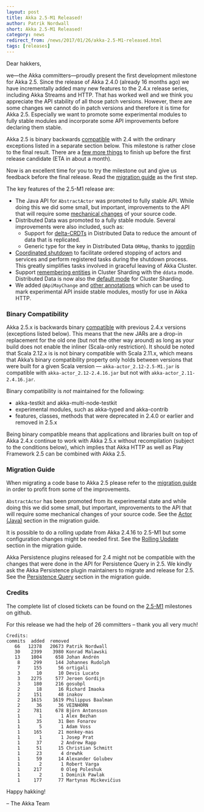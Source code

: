 ```yaml
---
layout: post
title: Akka 2.5-M1 Released!
author: Patrik Nordwall
short: Akka 2.5-M1 Released!
category: news
redirect_from: /news/2017/01/26/akka-2.5-M1-released.html
tags: [releases]
---
```


Dear hakkers,

we—the Akka committers—proudly present the first development milestone for Akka 2.5. Since the release of Akka 2.4.0 (already 16 months ago) we have incrementally added many new features to the 2.4.x release series, including Akka Streams and HTTP. That has worked well and we think you appreciate the API stability of all those patch versions. However, there are some changes we cannot do in patch versions and therefore it is time for Akka 2.5. Especially we want to promote some experimental modules to fully stable modules and incorporate some API improvements before declaring them stable. 

Akka 2.5 is binary backwards [compatible](http://doc.akka.io/docs/akka/2.5-M1/common/binary-compatibility-rules.html) with 2.4 with the ordinary exceptions listed in a separate section below. This milestone is rather close to the final result. There are a [few more things](https://github.com/akka/akka/issues?q=is%3Aopen+is%3Aissue+milestone%3A2.5.0) to finish up before the first release candidate (ETA in about a month).

Now is an excellent time for you to try the milestone out and give us feedback before the final release. Read the [migration guide](http://doc.akka.io/docs/akka/2.5-M1/project/migration-guide-2.4.x-2.5.x.html) as the first step.

The key features of the 2.5-M1 release are:

* The Java API for `AbstractActor` was promoted to fully stable API. While doing this we did some small, but important, improvements to the API that will require some [mechanical changes](http://doc.akka.io/docs/akka/2.5-M1/project/migration-guide-2.4.x-2.5.x.html#Actor__Java_) of your source code.
* Distributed Data was promoted to a fully stable module. Several improvements were also included, such as:
    * Support for [delta-CRDTs](http://doc.akka.io/docs/akka/2.5-M1/scala/distributed-data.html#delta-CRDT) in Distributed Data to reduce the amount of data that is replicated.
    * Generic type for the key in Distributed Data `ORMap`, thanks to [jgordijn](https://github.com/jgordijn)
* [Coordinated shutdown](http://doc.akka.io/docs/akka/2.5-M1/scala/actors.html#Coordinated_Shutdown) to facilitate ordered stopping of actors and services and perform registered tasks during the shutdown process. This greatly simplifies tasks involved in graceful leaving of Akka Cluster.
* Support [remembering entities](http://doc.akka.io/docs/akka/2.5-M1/scala/cluster-sharding.html#Remembering_Entities) in Cluster Sharding with the `ddata` mode. Distributed Data is now also the [default mode](http://doc.akka.io/docs/akka/2.5-M1/scala/cluster-sharding.html#Distributed_Data_vs__Persistence_Mode) for Cluster Sharding.
* We added `@ApiMayChange` and [other annotations](https://github.com/akka/akka/pull/22110/files) which can be used to mark experimental API inside stable modules, mostly for use in Akka HTTP.

### Binary Compatibility

Akka 2.5.x is backwards binary [compatible](http://doc.akka.io/docs/akka/2.5-M1/common/binary-compatibility-rules.html) with previous 2.4.x versions (exceptions listed below). This means that the new JARs are a drop-in replacement for the old one (but not the other way around) as long as your build does not enable the inliner (Scala-only restriction). It should be noted that Scala 2.12.x is is not binary compatible with Scala 2.11.x, which means that Akka’s binary compatibility property only holds between versions that were built for a given Scala version — `akka-actor_2.12-2.5-M1.jar` is compatible with `akka-actor_2.12-2.4.16.jar` but not with `akka-actor_2.11-2.4.16.jar`.

Binary compatibility is *not* maintained for the following:

* akka-testkit and akka-multi-node-testkit
* experimental modules, such as akka-typed and akka-contrib
* features, classes, methods that were deprecated in 2.4.0 or earlier and removed in 2.5.x

Being binary compatible means that applications and libraries built on top of Akka 2.4.x continue to work with Akka 2.5.x without recompilation (subject to the conditions below), which implies that Akka HTTP as well as Play Framework 2.5 can be combined with Akka 2.5.

### Migration Guide

When migrating a code base to Akka 2.5 please refer to the [migration guide](http://doc.akka.io/docs/akka/2.5-M1/project/migration-guide-2.4.x-2.5.x.html) in order to profit from some of the improvements.

`AbstractActor` has been promoted from its experimental state and while doing this we did some small, but important, improvements to the API that will require some mechanical changes of your source code. See the [Actor (Java)](http://doc.akka.io/docs/akka/2.5-M1/project/migration-guide-2.4.x-2.5.x.html#Actor__Java_) section in the migration guide.

It is possible to do a rolling update from Akka 2.4.16 to 2.5-M1 but some configuration changes might be needed first. See the [Rolling Update](http://doc.akka.io/docs/akka/2.5-M1/project/migration-guide-2.4.x-2.5.x.html#Rolling_Update)  section in the migration guide.

Akka Persistence plugins released for 2.4 might not be compatible with the changes that were done in the API for Persistence Query in 2.5. We kindly ask the Akka Persistence plugin maintainers to migrate and release for 2.5. See the [Persistence Query](http://doc.akka.io/docs/akka/2.5-M1/project/migration-guide-2.4.x-2.5.x.html#Persistence_Query) section in the migration guide.

### Credits

The complete list of closed tickets can be found on the [2.5-M1](https://github.com/akka/akka/milestone/32?closed=1) milestones on github.

For this release we had the help of 26 committers – thank you all very much!

~~~
Credits:
commits  added  removed
   66   12378   20673 Patrik Nordwall
   30    2399    3980 Konrad Malawski
   13    1004     658 Johan Andrén
    8     299     144 Johannes Rudolph
    7     155      56 ortigali
    3      10      10 Devis Lucato
    3    2275     577 Jeroen Gordijn
    3     180     216 gosubpl
    2      18      16 Richard Imaoka
    2     151      48 inakov
    2    1615    1619 Philippus Baalman
    2      36      36 VEINHORN
    2     781     678 Björn Antonsson
    1       1       1 Alex Bezhan
    1      35      31 Ben Fonarov
    1       5       1 Adam Voss
    1     165      21 monkey-mas
    1       1       1 Josep Prat
    1      37       2 Andrew Rapp
    1      51      15 Christian Schmitt
    1      23       4 drewhk
    1      59      14 Alexander Golubev
    1       2       1 Robert Varga
    1     217       0 Oleg Poleshuk
    1       2       1 Dominik Pawlak
    1     177      77 Martynas Mickevičius
~~~

Happy hakking!

– The Akka Team